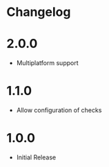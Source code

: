 # Changelog

# 2.0.0

* Multiplatform support

# 1.1.0

* Allow configuration of checks

# 1.0.0

* Initial Release